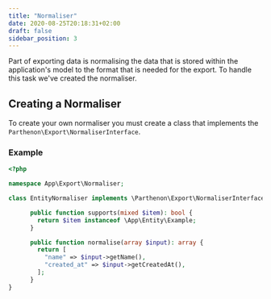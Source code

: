```yaml
---
title: "Normaliser"
date: 2020-08-25T20:18:31+02:00
draft: false
sidebar_position: 3
---
```

Part of exporting data is normalising the data that is stored within the application's model to the format that is needed for the export. To handle this task we've created the normaliser.


## Creating a Normaliser

To create your own normaliser you must create a class that implements the `Parthenon\Export\NormaliserInterface`.

### Example

```php
<?php

namespace App\Export\Normaliser;

class EntityNormaliser implements \Parthenon\Export\NormaliserInterface {

      public function supports(mixed $item): bool {
        return $item instanceof \App\Entity\Example;
      }

      public function normalise(array $input): array {
        return [
          "name" => $input->getName(),
          "created_at" => $input->getCreatedAt(),
        ];
      }
}
```
